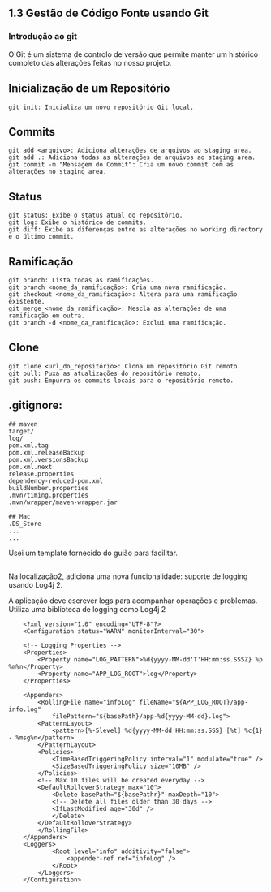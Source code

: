 ## 1.3 Gestão de Código Fonte usando Git

### Introdução ao git
O Git é um sistema de controlo de versão que permite manter um histórico completo das alterações feitas no nosso projeto.

## Inicialização de um Repositório

    git init: Inicializa um novo repositório Git local.

## Commits

    git add <arquivo>: Adiciona alterações de arquivos ao staging area.
    git add .: Adiciona todas as alterações de arquivos ao staging area.
    git commit -m "Mensagem do Commit": Cria um novo commit com as alterações no staging area.

## Status

    git status: Exibe o status atual do repositório.
    git log: Exibe o histórico de commits.
    git diff: Exibe as diferenças entre as alterações no working directory e o último commit.

## Ramificação

    git branch: Lista todas as ramificações.
    git branch <nome_da_ramificação>: Cria uma nova ramificação.
    git checkout <nome_da_ramificação>: Altera para uma ramificação existente.
    git merge <nome_da_ramificação>: Mescla as alterações de uma ramificação em outra.
    git branch -d <nome_da_ramificação>: Exclui uma ramificação.

## Clone

    git clone <url_do_repositório>: Clona um repositório Git remoto.
    git pull: Puxa as atualizações do repositório remoto.
    git push: Empurra os commits locais para o repositório remoto.

## .gitignore:

    ## maven
    target/
    log/
    pom.xml.tag
    pom.xml.releaseBackup
    pom.xml.versionsBackup
    pom.xml.next
    release.properties
    dependency-reduced-pom.xml
    buildNumber.properties
    .mvn/timing.properties
    .mvn/wrapper/maven-wrapper.jar

    ## Mac
    .DS_Store
    ...
    ...

Usei um template fornecido do guião para facilitar.

##
Na localização2, adiciona uma nova funcionalidade: suporte de logging usando Log4j 2.

A aplicação deve escrever logs para acompanhar operações e problemas.
    Utiliza uma biblioteca de logging como Log4j 2

        <?xml version="1.0" encoding="UTF-8"?>
        <Configuration status="WARN" monitorInterval="30">

        <!-- Logging Properties -->
        <Properties>
            <Property name="LOG_PATTERN">%d{yyyy-MM-dd'T'HH:mm:ss.SSSZ} %p %m%n</Property>
            <Property name="APP_LOG_ROOT">log</Property>
        </Properties>
            
        <Appenders>
            <RollingFile name="infoLog" fileName="${APP_LOG_ROOT}/app-info.log"
                filePattern="${basePath}/app-%d{yyyy-MM-dd}.log">
            <PatternLayout>
                <pattern>[%-5level] %d{yyyy-MM-dd HH:mm:ss.SSS} [%t] %c{1} - %msg%n</pattern>
            </PatternLayout>
            <Policies>
                <TimeBasedTriggeringPolicy interval="1" modulate="true" />
                <SizeBasedTriggeringPolicy size="10MB" />
            </Policies>
            <!-- Max 10 files will be created everyday -->
            <DefaultRolloverStrategy max="10">
                <Delete basePath="${basePathr}" maxDepth="10">
                <!-- Delete all files older than 30 days -->
                <IfLastModified age="30d" />
                </Delete>
            </DefaultRolloverStrategy>
            </RollingFile>
        </Appenders>
        <Loggers>
                <Root level="info" additivity="false">
                    <appender-ref ref="infoLog" />
                </Root>
            </Loggers>
        </Configuration>